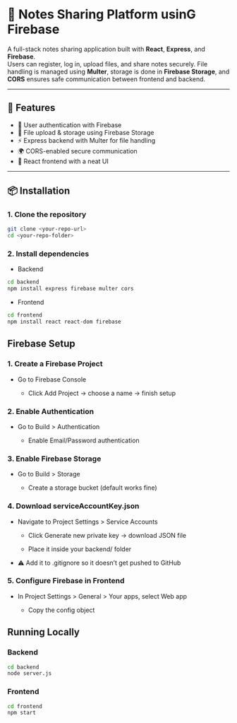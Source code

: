 # 📘 Notes Sharing Platform usinG Firebase


A full-stack notes sharing application built with **React**, **Express**, and **Firebase**.  
Users can register, log in, upload files, and share notes securely. File handling is managed using **Multer**, storage is done in **Firebase Storage**, and **CORS** ensures safe communication between frontend and backend.  

---

## 🚀 Features
- 🔑 User authentication with Firebase  
- 📂 File upload & storage using Firebase Storage  
- ⚡ Express backend with Multer for file handling  
- 🌍 CORS-enabled secure communication  
- 🎨 React frontend with a neat UI  

---

## 📦 Installation

### 1. Clone the repository
```bash
git clone <your-repo-url>
cd <your-repo-folder>
```
### 2. Install dependencies
- Backend
```bash
cd backend
npm install express firebase multer cors
```
- Frontend
```bash
cd frontend
npm install react react-dom firebase
```
## Firebase Setup
### 1. Create a Firebase Project

- Go to Firebase Console

  - Click Add Project → choose a name → finish setup

### 2. Enable Authentication

  - Go to Build > Authentication

      - Enable Email/Password authentication

### 3. Enable Firebase Storage

  - Go to Build > Storage

      - Create a storage bucket (default works fine)


### 4. Download serviceAccountKey.json

  - Navigate to Project Settings > Service Accounts

     - Click Generate new private key → download JSON file

     - Place it inside your backend/ folder

- ⚠️ Add it to .gitignore so it doesn’t get pushed to GitHub

### 5. Configure Firebase in Frontend

- In Project Settings > General > Your apps, select Web app

    - Copy the config object
## Running Locally
### Backend
```bash
cd backend
node server.js
```
### Frontend
```bash
cd frontend
npm start
```
